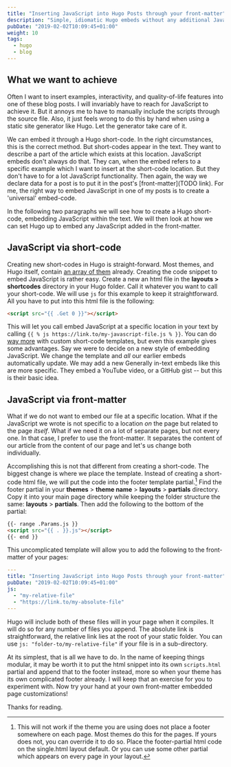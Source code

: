 ```yaml
---
title: "Inserting JavaScript into Hugo Posts through your front-matter"
description: "Simple, idiomatic Hugo embeds without any additional JavaScript."
pubDate: "2019-02-02T10:09:45+01:00"
weight: 10
tags:
  - hugo
  - blog
---
```


## What we want to achieve

Often I want to insert examples, interactivity, and quality-of-life features
into one of these blog posts. I will invariably have to reach for JavaScript to
achieve it. But it annoys me to have to manually include the scripts through
the source file. Also, it just feels wrong to do this by hand when using
a static site generator like Hugo. Let the generator take care of it.

We can embed it through a Hugo short-code. In the right circumstances, this is
the correct method. But short-codes appear in the text. They want to describe a
part of the article which exists at this location. JavaScript embeds don't
always do that. They can, when the embed refers to a specific example which I
want to insert at the short-code location. But they don't have to for a lot
JavaScript functionality. Then again, the way we declare data for a post is to
put it in the post's [front-matter](TODO link). For me, the right way to embed
JavaScript in one of my posts is to create a 'universal' embed-code.

In the following two paragraphs we will see how to create a Hugo short-code,
embedding JavaScript within the text. We will then look at how we can set Hugo
up to embed any JavaScript added in the front-matter.

<!-- vale 18F.Titles = NO -->

## JavaScript via short-code

<!-- vale 18F.Titles = YES -->

Creating new short-codes in Hugo is straight-forward. Most themes, and Hugo
itself, contain
[an array of them](https://gohugo.io/content-management/shortcodes/#use-hugo-s-built-in-shortcodes)
already. Creating the code snippet to embed JavaScript is rather easy. Create a
new an html file in the **layouts > shortcodes** directory in your Hugo folder.
Call it whatever you want to call your short-code. We will use `js` for this
example to keep it straightforward. All you have to put into this html file is
the following:

```html
<script src="{{ .Get 0 }}"></script>
```

This will let you call embed JavaScript at a specific location in your text by
calling `{{ % js https://link.to/my-javascript-file.js % }}`. You can do [way more](https://gohugo.io/templates/shortcode-templates/)
with custom short-code templates, but even this example gives some advantages.
Say we were to decide on a new style of embedding JavaScript. We change the
template and _all_ our earlier embeds automatically update. We may add a new
Generally in-text embeds like this are more specific. They embed a YouTube
video, or a GitHub gist -- but this is their basic idea.

<!-- vale 18F.Titles = NO -->

## JavaScript via front-matter

<!-- vale 18F.Titles = YES -->

What if we do not want to embed our file at a specific location. What if the
JavaScript we wrote is not specific to a location _on_ the page but related to
the page _itself_. What if we need it on a lot of separate pages, but not every
one. In that case, I prefer to use the front-matter. It separates the content of
our article from the content of our page and let's us change both individually.

Accomplishing this is not that different from creating a short-code. The biggest
change is where we place the template. Instead of creating a short-code html
file, we will put the code into the footer template partial.[^1] Find the footer
partial in your **themes** > **theme name** > **layouts** > **partials**
directory. Copy it into your main page directory while keeping the folder
structure the same: **layouts** > **partials**. Then add the following to the
bottom of the partial:

```html
{{- range .Params.js }}
<script src="{{ . }}.js"></script>
{{- end }}
```

This uncomplicated template will allow you to add the following to the
front-matter of your pages:

```yaml
---
title: "Inserting JavaScript into Hugo Posts through your front-matter"
pubDate: "2019-02-02T10:09:45+01:00"
js:
  - "my-relative-file"
  - "https://link.to/my-absolute-file"
---
```

Hugo will include both of these files will in your page when it compiles. It
will do so for any number of files you append. The absolute link is
straightforward, the relative link lies at the root of your static folder. You
can use `js: "folder-to/my-relative-file"` if your file is in a sub-directory.

At its simplest, that is all we have to do. In the name of keeping things
modular, it may be worth it to put the html snippet into its own `scripts.html`
partial and append that to the footer instead, more so when your theme has its
own complicated footer already. I will keep that an exercise for you to
experiment with. Now try your hand at your own front-matter embedded page customizations!

Thanks for reading.

[^1]: This will not work if the theme you are using does not place a footer somewhere on each page. Most themes do this for the pages. If yours does not, you can override it to do so. Place the footer-partial html code on the single.html layout default. Or you can use some other partial which appears on every page in your layout.
